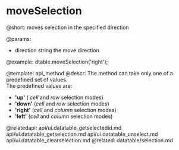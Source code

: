 moveSelection
=============



@short: moves selection in the specified direction 
	

@params:
- direction	string	the move direction

	

@example:
dtable.moveSelection('right');


@template:	api_method
@descr:
The method can take only one of a predefined set of values.<br>
The predefined values are:

- **'up'**	( *cell* and *row* selection modes)
- **'down'** (*cell* and *row* selection modes)
- **'right'** (*cell* and *column* selection
modes)
- **'left'**  (*cell* and *column* selection modes)

@relatedapi:
	api/ui.datatable_getselectedid.md
    api/ui.datatable_getselection.md
    api/ui.datatable_unselect.md
    api/ui.datatable_clearselection.md
@related:
	datatable/selection.md